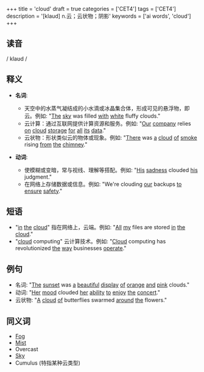 +++
title = 'cloud'
draft = true
categories = ['CET4']
tags = ['CET4']
description = '[klaud] n.云；云状物；阴影'
keywords = ['ai words', 'cloud']
+++

## 读音
/ klaʊd /

## 释义
- **名词**:
  - 天空中的水蒸气凝结成的小水滴或冰晶集合体，形成可见的悬浮物，即云。例如: "[The](/zh/post/the/) [sky](/zh/post/sky/) was filled [with](/zh/post/with/) [white](/zh/post/white/) fluffy clouds."
  - 云计算：通过互联网提供计算资源和服务。例如: "[Our](/zh/post/our/) [company](/zh/post/company/) relies [on](/zh/post/on/) [cloud](/zh/post/cloud/) [storage](/zh/post/storage/) [for](/zh/post/for/) [all](/zh/post/all/) [its](/zh/post/its/) [data](/zh/post/data/)."
  - 云状物：形状类似云的物体或现象。例如: "[There](/zh/post/there/) was [a](/zh/post/a/) [cloud](/zh/post/cloud/) [of](/zh/post/of/) [smoke](/zh/post/smoke/) rising [from](/zh/post/from/) [the](/zh/post/the/) [chimney](/zh/post/chimney/)."

- **动词**:
  - 使模糊或变暗，常与视线、理解等搭配。例如: "[His](/zh/post/his/) [sadness](/zh/post/sadness/) clouded [his](/zh/post/his/) judgment."
  - 在网络上存储数据或信息。例如: "We're clouding [our](/zh/post/our/) backups [to](/zh/post/to/) [ensure](/zh/post/ensure/) [safety](/zh/post/safety/)."

## 短语
- "[in](/zh/post/in/) [the](/zh/post/the/) [cloud](/zh/post/cloud/)" 指在网络上，云端。例如: "[All](/zh/post/all/) [my](/zh/post/my/) files are stored [in](/zh/post/in/) [the](/zh/post/the/) [cloud](/zh/post/cloud/)."
- "[cloud](/zh/post/cloud/) computing" 云计算技术。例如: "[Cloud](/zh/post/cloud/) computing has revolutionized [the](/zh/post/the/) [way](/zh/post/way/) businesses [operate](/zh/post/operate/)."

## 例句
- 名词: "[The](/zh/post/the/) [sunset](/zh/post/sunset/) was [a](/zh/post/a/) [beautiful](/zh/post/beautiful/) [display](/zh/post/display/) [of](/zh/post/of/) [orange](/zh/post/orange/) [and](/zh/post/and/) [pink](/zh/post/pink/) clouds."
- 动词: "[Her](/zh/post/her/) [mood](/zh/post/mood/) clouded [her](/zh/post/her/) [ability](/zh/post/ability/) [to](/zh/post/to/) [enjoy](/zh/post/enjoy/) [the](/zh/post/the/) [concert](/zh/post/concert/)."
- 云状物: "[A](/zh/post/a/) [cloud](/zh/post/cloud/) [of](/zh/post/of/) butterflies swarmed [around](/zh/post/around/) [the](/zh/post/the/) flowers."

## 同义词
- [Fog](/zh/post/fog/)
- [Mist](/zh/post/mist/)
- Overcast
- [Sky](/zh/post/sky/)
- Cumulus (特指某种云类型)
